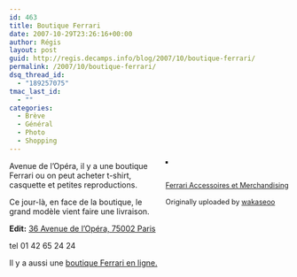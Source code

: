 ```yaml
---
id: 463
title: Boutique Ferrari
date: 2007-10-29T23:26:16+00:00
author: Régis
layout: post
guid: http://regis.decamps.info/blog/2007/10/boutique-ferrari/
permalink: /2007/10/boutique-ferrari/
dsq_thread_id:
  - "189257075"
tmac_last_id:
  - ""
categories:
  - Brève
  - Général
  - Photo
  - Shopping
---
```

<div style="float: right; margin-left: 10px; margin-bottom: 10px;">
  <a href="http://www.flickr.com/photos/wakaseoo/1801073374/" title="photo sharing"><img src="http://farm3.static.flickr.com/2197/1801073374_0d1c6be525_m.jpg" alt="" style="border: solid 2px #000000;" /></a><br /> <br /> <span style="font-size: 0.9em; margin-top: 0px;"><br /> <a href="http://www.flickr.com/photos/wakaseoo/1801073374/">Ferrari Accessoires et Merchandising</a><br /> <br /> Originally uploaded by <a href="http://www.flickr.com/people/wakaseoo/">wakaseoo</a><br /> </span>
</div>

Avenue de l’Opéra, il y a une boutique Ferrari ou on peut acheter t-shirt, casquette et petites reproductions. 
  
Ce jour-là, en face de la boutique, le grand modèle vient faire une livraison.

**Edit:** [36 Avenue de l’Opéra, 75002 Paris](http://maps.google.fr/places/fr/paris/avenue-de-l'op%C3%A9ra/36/-ferrari-accessoires-et-merchandising)
  
tel 01 42 65 24 24‎
  

  
Il y a aussi une [boutique Ferrari en ligne.](http://store.ferrari.com/en/)
  
<br clear="all" />
